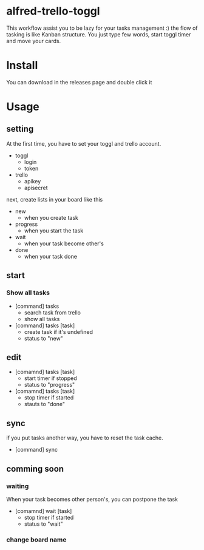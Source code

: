 alfred-trello-toggl
==========

This workflow assist you to be lazy for your tasks management :)
the flow of tasking is like Kanban structure.
You just type few words, start toggl timer and move your cards.

# Install

You can download in the releases page and double click it

# Usage

## setting

At the first time, you have to set your toggl and trello account.

- toggl
    - login
    - token
- trello
    - apikey
    - apisecret

next, create lists in your board like this

- new
    - when you create task
- progress
    - when you start the task
- wait
    - when your task become other's
- done
    - when your task done


## start

### Show all tasks

- [command] tasks
    - search task from trello
    - show all tasks
- [command] tasks [task]
    - create task if it's undefined
    - status to "new"

## edit

- [comamnd] tasks [task]
    - start timer if stopped
    - status to "progress"
- [comamnd] tasks [task]
    - stop timer if started
    - stauts to "done"

## sync

if you put tasks another way, you have to reset the task cache.

- [command] sync
    
## comming soon

### waiting

When your task becomes other person's, you can postpone the task

- [comamnd] wait [task]
    - stop timer if started
    - status to "wait"

### change board name

